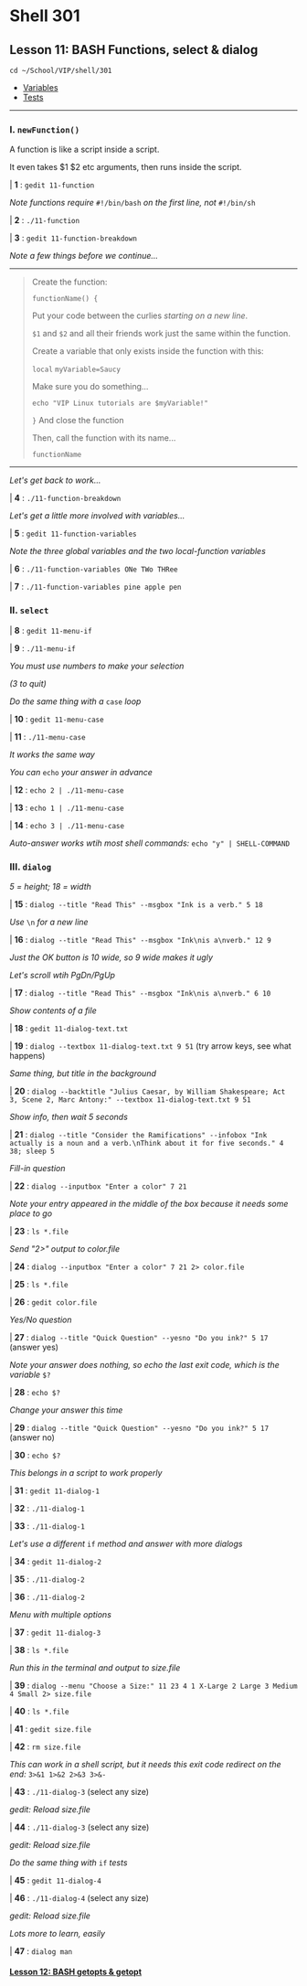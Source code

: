 # Shell 301
## Lesson 11: BASH Functions, select & dialog

`cd ~/School/VIP/shell/301`

- [Variables](https://github.com/inkVerb/vip/blob/master/Cheat-Sheets/Variables.md)
- [Tests](https://github.com/inkVerb/vip/blob/master/Cheat-Sheets/Tests.md)

___

### I. `newFunction()`

A function is like a script inside a script.

It even takes $1 $2 etc arguments, then runs inside the script.

| **1** : `gedit 11-function`

*Note functions require* `#!/bin/bash` *on the first line, not* `#!/bin/sh`

| **2** : `./11-function`

| **3** : `gedit 11-function-breakdown`

*Note a few things before we continue...*
___
> Create the function:
>
> `functionName() {`
>
> Put your code between the curlies *starting on a new line*.
>
> `$1` and `$2` and all their friends work just the same within the function.
>
> Create a variable that only exists inside the function with this:
>
> `local` `myVariable=Saucy`
>
> Make sure you do something...
>
> `echo "VIP Linux tutorials are $myVariable!"`
>
> `}` And close the function
>
> Then, call the function with its name...
>
> `functionName`
___

*Let's get back to work...*

| **4** : `./11-function-breakdown`

*Let's get a little more involved with variables...*

| **5** : `gedit 11-function-variables`

*Note the three global variables and the two local-function variables*

| **6** : `./11-function-variables ONe TWo THRee`

| **7** : `./11-function-variables pine apple pen`

### II. `select`

| **8** : `gedit 11-menu-if`

| **9** : `./11-menu-if`

*You must use numbers to make your selection*

*(3 to quit)*

*Do the same thing with a* `case` *loop*

| **10** : `gedit 11-menu-case`

| **11** : `./11-menu-case`

*It works the same way*

*You can* `echo` *your answer in advance*

| **12** : `echo 2 | ./11-menu-case`

| **13** : `echo 1 | ./11-menu-case`

| **14** : `echo 3 | ./11-menu-case`

*Auto-answer works wtih most shell commands:* `echo "y" | SHELL-COMMAND`

### III. `dialog`

*5 = height; 18 = width*

| **15** : `dialog --title "Read This" --msgbox "Ink is a verb." 5 18`

*Use* `\n` *for a new line*

| **16** : `dialog --title "Read This" --msgbox "Ink\nis a\nverb." 12 9`

*Just the OK button is 10 wide, so 9 wide makes it ugly*

*Let's scroll wtih PgDn/PgUp*

| **17** : `dialog --title "Read This" --msgbox "Ink\nis a\nverb." 6 10`

*Show contents of a file*

| **18** : `gedit 11-dialog-text.txt`

| **19** : `dialog --textbox 11-dialog-text.txt 9 51` (try arrow keys, see what happens)

*Same thing, but title in the background*

| **20** : `dialog --backtitle "Julius Caesar, by William Shakespeare; Act 3, Scene 2, Marc Antony:" --textbox 11-dialog-text.txt 9 51`

*Show info, then wait 5 seconds*

| **21** : `dialog --title "Consider the Ramifications" --infobox "Ink actually is a noun and a verb.\nThink about it for five seconds." 4 38; sleep 5`

*Fill-in question*

| **22** : `dialog --inputbox "Enter a color" 7 21`

*Note your entry appeared in the middle of the box because it needs some place to go*

| **23** : `ls *.file`

*Send "2>" output to color.file*

| **24** : `dialog --inputbox "Enter a color" 7 21 2> color.file`

| **25** : `ls *.file`

| **26** : `gedit color.file`

*Yes/No question*

| **27** : `dialog --title "Quick Question" --yesno "Do you ink?" 5 17` (answer yes)

*Note your answer does nothing, so echo the last exit code, which is the variable* `$?`

| **28** : `echo $?`

*Change your answer this time*

| **29** : `dialog --title "Quick Question" --yesno "Do you ink?" 5 17` (answer no)

| **30** : `echo $?`

*This belongs in a script to work properly*

| **31** : `gedit 11-dialog-1`

| **32** : `./11-dialog-1`

| **33** : `./11-dialog-1`

*Let's use a different* `if` *method and answer with more dialogs*

| **34** : `gedit 11-dialog-2`

| **35** : `./11-dialog-2`

| **36** : `./11-dialog-2`

*Menu with multiple options*

| **37** : `gedit 11-dialog-3`

| **38** : `ls *.file`

*Run this in the terminal and output to size.file*

| **39** : `dialog --menu "Choose a Size:" 11 23 4 1 X-Large 2 Large 3 Medium 4 Small 2> size.file`

| **40** : `ls *.file`

| **41** : `gedit size.file`

| **42** : `rm size.file`

*This can work in a shell script, but it needs this exit code redirect on the end:* `3>&1 1>&2 2>&3 3>&-`

| **43** : `./11-dialog-3` (select any size)

*gedit: Reload size.file*

| **44** : `./11-dialog-3` (select any size)

*gedit: Reload size.file*

*Do the same thing with* `if` *tests*

| **45** : `gedit 11-dialog-4`

| **46** : `./11-dialog-4` (select any size)

*gedit: Reload size.file*

*Lots more to learn, easily*

| **47** : `dialog man`

#### [Lesson 12: BASH getopts & getopt](https://github.com/inkVerb/vip/blob/master/301-shell/Lesson-12.md)
